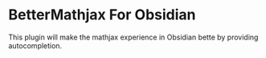 # BetterMathjax For Obsidian
This plugin will make the mathjax experience in Obsidian bette by providing autocompletion.
